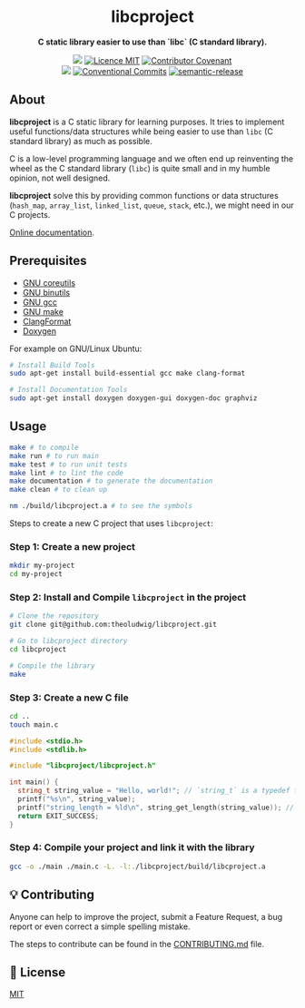 <h1 align="center">libcproject</h1>

<p align="center">
  <strong>C static library easier to use than `libc` (C standard library).</strong>
</p>

<p align="center">
  <a href="./CONTRIBUTING.md"><img src="https://img.shields.io/badge/PRs-welcome-brightgreen.svg?style=flat" /></a>
  <a href="./LICENSE"><img src="https://img.shields.io/badge/licence-MIT-blue.svg" alt="Licence MIT"/></a>
  <a href="./CODE_OF_CONDUCT.md"><img src="https://img.shields.io/badge/Contributor%20Covenant-v2.0%20adopted-ff69b4.svg" alt="Contributor Covenant" /></a>
  <br />
  <a href="https://github.com/theoludwig/libcproject/actions/workflows/ci.yml"><img src="https://github.com/theoludwig/libcproject/actions/workflows/ci.yml/badge.svg?branch=develop" /></a>
  <a href="https://conventionalcommits.org"><img src="https://img.shields.io/badge/Conventional%20Commits-1.0.0-yellow.svg" alt="Conventional Commits" /></a>
  <a href="https://github.com/semantic-release/semantic-release"><img src="https://img.shields.io/badge/%20%20%F0%9F%93%A6%F0%9F%9A%80-semantic--release-e10079.svg" alt="semantic-release" /></a>
</p>

## About

**libcproject** is a C static library for learning purposes. It tries to implement useful functions/data structures while being easier to use than `libc` (C standard library) as much as possible.

C is a low-level programming language and we often end up reinventing the wheel as the C standard library (`libc`) is quite small and in my humble opinion, not well designed.

**libcproject** solve this by providing common functions or data structures (`hash_map`, `array_list`, `linked_list`, `queue`, `stack`, etc.), we might need in our C projects.

[Online documentation](https://libcproject.vercel.app/).

## Prerequisites

- [GNU coreutils](https://www.gnu.org/software/coreutils/)
- [GNU binutils](https://www.gnu.org/software/binutils/)
- [GNU gcc](https://gcc.gnu.org/)
- [GNU make](https://www.gnu.org/software/make/)
- [ClangFormat](https://clang.llvm.org/docs/ClangFormat.html)
- [Doxygen](https://www.doxygen.nl/)

For example on GNU/Linux Ubuntu:

```sh
# Install Build Tools
sudo apt-get install build-essential gcc make clang-format

# Install Documentation Tools
sudo apt-get install doxygen doxygen-gui doxygen-doc graphviz
```

## Usage

```sh
make # to compile
make run # to run main
make test # to run unit tests
make lint # to lint the code
make documentation # to generate the documentation
make clean # to clean up

nm ./build/libcproject.a # to see the symbols
```

Steps to create a new C project that uses `libcproject`:

### Step 1: Create a new project

```sh
mkdir my-project
cd my-project
```

### Step 2: Install and Compile `libcproject` in the project

```sh
# Clone the repository
git clone git@github.com:theoludwig/libcproject.git

# Go to libcproject directory
cd libcproject

# Compile the library
make
```

### Step 3: Create a new C file

```sh
cd ..
touch main.c
```

```cpp
#include <stdio.h>
#include <stdlib.h>

#include "libcproject/libcproject.h"

int main() {
  string_t string_value = "Hello, world!"; // `string_t` is a typedef from `libcproject`
  printf("%s\n", string_value);
  printf("string_length = %ld\n", string_get_length(string_value)); // `string_get_length` is a function from `libcproject`
  return EXIT_SUCCESS;
}
```

### Step 4: Compile your project and link it with the library

```sh
gcc -o ./main ./main.c -L. -l:./libcproject/build/libcproject.a
```

## 💡 Contributing

Anyone can help to improve the project, submit a Feature Request, a bug report or even correct a simple spelling mistake.

The steps to contribute can be found in the [CONTRIBUTING.md](./CONTRIBUTING.md) file.

## 📄 License

[MIT](./LICENSE)
